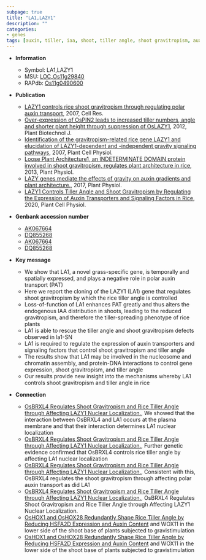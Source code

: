 ```yaml
---
subpage: true
title: "LA1,LAZY1"
description: ""
categories:
- genes
tags: [auxin, tiller, iaa, shoot, tiller angle, shoot gravitropism, auxin transport]
---
```


* **Information**  
    + Symbol: LA1,LAZY1  
    + MSU: [LOC_Os11g29840](http://rice.plantbiology.msu.edu/cgi-bin/ORF_infopage.cgi?orf=LOC_Os11g29840)  
    + RAPdb: [Os11g0490600](http://rapdb.dna.affrc.go.jp/viewer/gbrowse_details/irgsp1?name=Os11g0490600)  

* **Publication**  
    + [LAZY1 controls rice shoot gravitropism through regulating polar auxin transport](http://www.ncbi.nlm.nih.gov/pubmed?term=LAZY1+controls+rice+shoot+gravitropism+through+regulating+polar+auxin+transport%5BTitle%5D), 2007, Cell Res.
    + [Over-expression of OsPIN2 leads to increased tiller numbers, angle and shorter plant height through suppression of OsLAZY1](http://www.ncbi.nlm.nih.gov/pubmed?term=Over-expression+of+OsPIN2+leads+to+increased+tiller+numbers,+angle+and+shorter+plant+height+through+suppression+of+OsLAZY1%5BTitle%5D), 2012, Plant Biotechnol J.
    + [Identification of the gravitropism-related rice gene LAZY1 and elucidation of LAZY1-dependent and -independent gravity signaling pathways](http://www.ncbi.nlm.nih.gov/pubmed?term=Identification+of+the+gravitropism-related+rice+gene+LAZY1+and+elucidation+of+LAZY1-dependent+and+-independent+gravity+signaling+pathways%5BTitle%5D), 2007, Plant Cell Physiol.
    + [Loose Plant Architecture1, an INDETERMINATE DOMAIN protein involved in shoot gravitropism, regulates plant architecture in rice](http://www.ncbi.nlm.nih.gov/pubmed?term=Loose+Plant+Architecture1,+an+INDETERMINATE+DOMAIN+protein+involved+in+shoot+gravitropism,+regulates+plant+architecture+in+rice%5BTitle%5D), 2013, Plant Physiol.
    + [LAZY genes mediate the effects of gravity on auxin gradients and plant architecture.](http://www.ncbi.nlm.nih.gov/pubmed?term=LAZY+genes+mediate+the+effects+of+gravity+on+auxin+gradients+and+plant+architecture.%5BTitle%5D), 2017, Plant Physiol.
    + [LAZY1 Controls Tiller Angle and Shoot Gravitropism by Regulating the Expression of Auxin Transporters and Signaling Factors in Rice](http://www.ncbi.nlm.nih.gov/pubmed?term=LAZY1+Controls+Tiller+Angle+and+Shoot+Gravitropism+by+Regulating+the+Expression+of+Auxin+Transporters+and+Signaling+Factors+in+Rice%5BTitle%5D), 2020, Plant Cell Physiol.

* **Genbank accession number**  
    + [AK067664](http://www.ncbi.nlm.nih.gov/nuccore/AK067664)
    + [DQ855268](http://www.ncbi.nlm.nih.gov/nuccore/DQ855268)
    + [AK067664](http://www.ncbi.nlm.nih.gov/nuccore/AK067664)
    + [DQ855268](http://www.ncbi.nlm.nih.gov/nuccore/DQ855268)

* **Key message**  
    + We show that LA1, a novel grass-specific gene, is temporally and spatially expressed, and plays a negative role in polar auxin transport (PAT)
    + Here we report the cloning of the LAZY1 (LA1) gene that regulates shoot gravitropism by which the rice tiller angle is controlled
    + Loss-of-function of LA1 enhances PAT greatly and thus alters the endogenous IAA distribution in shoots, leading to the reduced gravitropism, and therefore the tiller-spreading phenotype of rice plants
    + LA1 is able to rescue the tiller angle and shoot gravitropism defects observed in la1-SN
    + LA1 is required to regulate the expression of auxin transporters and signaling factors that control shoot gravitropism and tiller angle
    + The results show that LA1 may be involved in the nucleosome and chromatin assembly, and protein-DNA interactions to control gene expression, shoot gravitropism, and tiller angle
    + Our results provide new insight into the mechanisms whereby LA1 controls shoot gravitropism and tiller angle in rice

* **Connection**  
    + [OsBRXL4 Regulates Shoot Gravitropism and Rice Tiller Angle through Affecting LAZY1 Nuclear Localization.](http://www.ncbi.nlm.nih.gov/pubmed?term=OsBRXL4+Regulates+Shoot+Gravitropism+and+Rice+Tiller+Angle+through+Affecting+LAZY1+Nuclear+Localization.%5BTitle%5D),  We showed that the interaction between OsBRXL4 and LA1 occurs at the plasma membrane and that their interaction determines LA1 nuclear localization
    + [OsBRXL4 Regulates Shoot Gravitropism and Rice Tiller Angle through Affecting LAZY1 Nuclear Localization.](http://www.ncbi.nlm.nih.gov/pubmed?term=OsBRXL4+Regulates+Shoot+Gravitropism+and+Rice+Tiller+Angle+through+Affecting+LAZY1+Nuclear+Localization.%5BTitle%5D),  Further genetic evidence confirmed that OsBRXL4 controls rice tiller angle by affecting LA1 nuclear localization
    + [OsBRXL4 Regulates Shoot Gravitropism and Rice Tiller Angle through Affecting LAZY1 Nuclear Localization.](http://www.ncbi.nlm.nih.gov/pubmed?term=OsBRXL4+Regulates+Shoot+Gravitropism+and+Rice+Tiller+Angle+through+Affecting+LAZY1+Nuclear+Localization.%5BTitle%5D),  Consistent with this, OsBRXL4 regulates the shoot gravitropism through affecting polar auxin transport as did LA1
    + [OsBRXL4 Regulates Shoot Gravitropism and Rice Tiller Angle through Affecting LAZY1 Nuclear Localization.](http://www.ncbi.nlm.nih.gov/pubmed?term=OsBRXL4+Regulates+Shoot+Gravitropism+and+Rice+Tiller+Angle+through+Affecting+LAZY1+Nuclear+Localization.%5BTitle%5D), OsBRXL4 Regulates Shoot Gravitropism and Rice Tiller Angle through Affecting LAZY1 Nuclear Localization.
    + [OsHOX1 and OsHOX28 Redundantly Shape Rice Tiller Angle by Reducing HSFA2D Expression and Auxin Content](WOX6) and WOX11 in the lower side of the shoot base of plants subjected to gravistimulation
    + [OsHOX1 and OsHOX28 Redundantly Shape Rice Tiller Angle by Reducing HSFA2D Expression and Auxin Content](WOX6) and WOX11 in the lower side of the shoot base of plants subjected to gravistimulation



